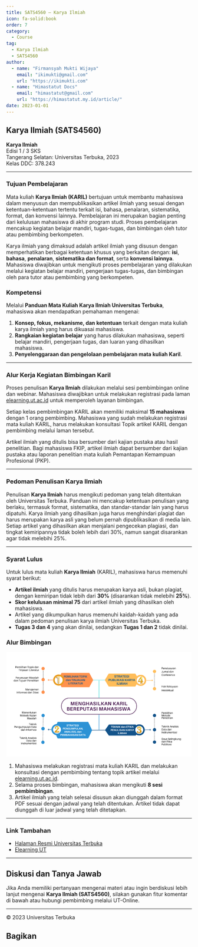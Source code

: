 ```yaml
--- 
title: SATS4560 – Karya Ilmiah
icon: fa-solid:book
order: 7
category:
  - Course
tag:
  - Karya Ilmiah
  - SATS4560
author:
  - name: "Firmansyah Mukti Wijaya"
    email: "ikimukti@gmail.com"
    url: "https://ikimukti.com"
  - name: "Himastatut Docs"
    email: "himastatut@gmail.com"
    url: "https://himastatut.my.id/article/"
date: 2023-01-01
--- 
```


## Karya Ilmiah (SATS4560)

**Karya Ilmiah**  
Edisi 1 / 3 SKS  
Tangerang Selatan: Universitas Terbuka, 2023  
Kelas DDC: 378.243

--- 

### Tujuan Pembelajaran

Mata kuliah **Karya Ilmiah (KARIL)** bertujuan untuk membantu mahasiswa dalam menyusun dan mempublikasikan artikel ilmiah yang sesuai dengan ketentuan-ketentuan tertentu terkait isi, bahasa, penalaran, sistematika, format, dan konvensi lainnya. Pembelajaran ini merupakan bagian penting dari kelulusan mahasiswa di akhir program studi. Proses pembelajaran mencakup kegiatan belajar mandiri, tugas-tugas, dan bimbingan oleh tutor atau pembimbing berkompeten.

Karya ilmiah yang dimaksud adalah artikel ilmiah yang disusun dengan memperhatikan berbagai ketentuan khusus yang berkaitan dengan: **isi**, **bahasa**, **penalaran**, **sistematika dan format**, serta **konvensi lainnya**. Mahasiswa diwajibkan untuk mengikuti proses pembelajaran yang dilakukan melalui kegiatan belajar mandiri, pengerjaan tugas-tugas, dan bimbingan oleh para tutor atau pembimbing yang berkompeten.

### Kompetensi

Melalui **Panduan Mata Kuliah Karya Ilmiah Universitas Terbuka**, mahasiswa akan mendapatkan pemahaman mengenai:

1. **Konsep, fokus, mekanisme, dan ketentuan** terkait dengan mata kuliah karya ilmiah yang harus dikuasai mahasiswa.
2. **Rangkaian kegiatan belajar** yang harus dilakukan mahasiswa, seperti belajar mandiri, pengerjaan tugas, dan luaran yang dihasilkan mahasiswa.
3. **Penyelenggaraan dan pengelolaan pembelajaran mata kuliah Karil**.

--- 

### Alur Kerja Kegiatan Bimbingan Karil

Proses penulisan **Karya Ilmiah** dilakukan melalui sesi pembimbingan online dan webinar. Mahasiswa diwajibkan untuk melakukan registrasi pada laman [elearning.ut.ac.id](https://elearning.ut.ac.id) untuk memperoleh layanan bimbingan.

Setiap kelas pembimbingan KARIL akan memiliki maksimal **15 mahasiswa** dengan 1 orang pembimbing. Mahasiswa yang sudah melakukan registrasi mata kuliah KARIL, harus melakukan konsultasi Topik artikel KARIL dengan pembimbing melalui laman tersebut.

Artikel ilmiah yang ditulis bisa bersumber dari kajian pustaka atau hasil penelitian. Bagi mahasiswa FKIP, artikel ilmiah dapat bersumber dari kajian pustaka atau laporan penelitian mata kuliah Pemantapan Kemampuan Profesional (PKP).

--- 

### Pedoman Penulisan Karya Ilmiah

Penulisan **Karya Ilmiah** harus mengikuti pedoman yang telah ditentukan oleh Universitas Terbuka. Panduan ini mencakup ketentuan penulisan yang berlaku, termasuk format, sistematika, dan standar-standar lain yang harus dipatuhi. Karya ilmiah yang dihasilkan juga harus menghindari plagiat dan harus merupakan karya asli yang belum pernah dipublikasikan di media lain. Setiap artikel yang dihasilkan akan menjalani pengecekan plagiasi, dan tingkat kemiripannya tidak boleh lebih dari 30%, namun sangat disarankan agar tidak melebihi 25%.

--- 

### Syarat Lulus

Untuk lulus mata kuliah **Karya Ilmiah** (KARIL), mahasiswa harus memenuhi syarat berikut:

- **Artikel ilmiah** yang ditulis harus merupakan karya asli, bukan plagiat, dengan kemiripan tidak lebih dari **30%** (disarankan tidak melebihi **25%**).
- **Skor kelulusan minimal 75** dari artikel ilmiah yang dihasilkan oleh mahasiswa.
- Artikel yang dikumpulkan harus memenuhi kaidah-kaidah yang ada dalam pedoman penulisan karya ilmiah Universitas Terbuka.
- **Tugas 3 dan 4** yang akan dinilai, sedangkan **Tugas 1 dan 2** tidak dinilai.

### Alur Bimbingan
![Alur Bimbingan](images/image.png)
1. Mahasiswa melakukan registrasi mata kuliah KARIL dan melakukan konsultasi dengan pembimbing tentang topik artikel melalui [elearning.ut.ac.id](https://elearning.ut.ac.id).
2. Selama proses bimbingan, mahasiswa akan mengikuti **8 sesi pembimbingan**.
3. Artikel ilmiah yang telah selesai disusun akan diunggah dalam format PDF sesuai dengan jadwal yang telah ditentukan. Artikel tidak dapat diunggah di luar jadwal yang telah ditetapkan.

--- 

### Link Tambahan

- [Halaman Resmi Universitas Terbuka](https://www.ut.ac.id)
- [Elearning UT](https://elearning.ut.ac.id)

--- 

## Diskusi dan Tanya Jawab

Jika Anda memiliki pertanyaan mengenai materi atau ingin berdiskusi lebih lanjut mengenai **Karya Ilmiah (SATS4560)**, silakan gunakan fitur komentar di bawah atau hubungi pembimbing melalui UT-Online.

--- 

<footer>
  <p>© 2023 Universitas Terbuka</p>
</footer>


## Bagikan
<Share colorful />
<GitContributors />
<GitChangelog />